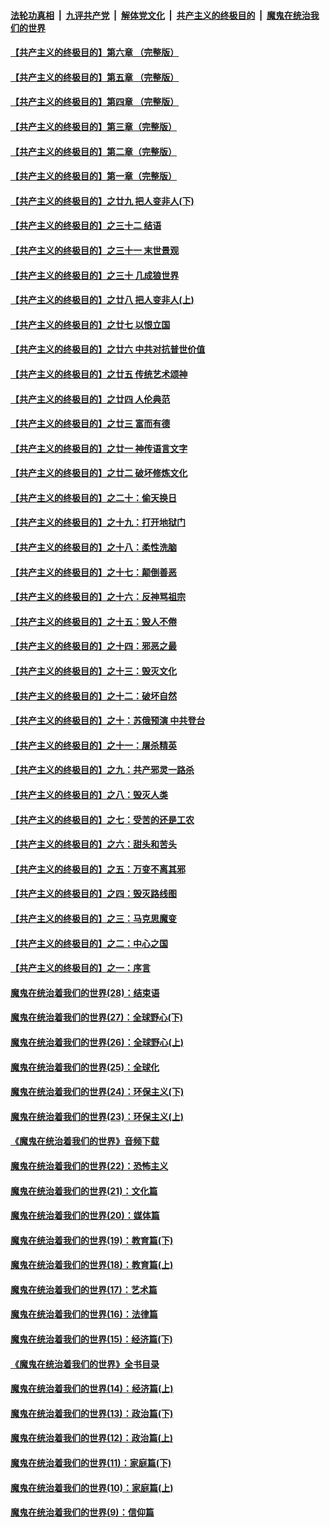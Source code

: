 ####  [法轮功真相](../../../../basic/blob/master/README.md?t=05270931) &nbsp;|&nbsp; [九评共产党](../../../../9ping.md/blob/master/README.md?t=05270931) &nbsp;|&nbsp; [解体党文化](../../../../jtdwh.md/blob/master/README.md?t=05270931)  &nbsp;|&nbsp; [共产主义的终极目的](../../../../gczydzjmd.md/blob/master/README.md?t=05270931) &nbsp;|&nbsp; [魔鬼在统治我们的世界](../../../../mgztzwmdsj.md/blob/master/README.md?t=05270931) 

#### [【共产主义的终极目的】第六章 （完整版）](../pages/nsc422/n11428913.md?t=05270931) 

#### [【共产主义的终极目的】第五章 （完整版）](../pages/nsc422/n11428912.md?t=05270931) 

#### [【共产主义的终极目的】第四章 （完整版）](../pages/nsc422/n11428907.md?t=05270931) 

#### [【共产主义的终极目的】第三章（完整版）](../pages/nsc422/n11428848.md?t=05270931) 

#### [【共产主义的终极目的】第二章（完整版）](../pages/nsc422/n11428831.md?t=05270931) 

#### [【共产主义的终极目的】第一章（完整版）](../pages/nsc422/n11417651.md?t=05270931) 

#### [【共产主义的终极目的】之廿九 把人变非人(下)](../pages/nsc422/n11344140.md?t=05270931) 

#### [【共产主义的终极目的】之三十二 结语](../pages/nsc422/n11360535.md?t=05270931) 

#### [【共产主义的终极目的】之三十一 末世景观](../pages/nsc422/n11351129.md?t=05270931) 

#### [【共产主义的终极目的】之三十 几成狼世界](../pages/nsc422/n11348280.md?t=05270931) 

#### [【共产主义的终极目的】之廿八 把人变非人(上)](../pages/nsc422/n11340492.md?t=05270931) 

#### [【共产主义的终极目的】之廿七 以恨立国](../pages/nsc422/n11336944.md?t=05270931) 

#### [【共产主义的终极目的】之廿六 中共对抗普世价值](../pages/nsc422/n11324785.md?t=05270931) 

#### [【共产主义的终极目的】之廿五 传统艺术颂神](../pages/nsc422/n11296396.md?t=05270931) 

#### [【共产主义的终极目的】之廿四 人伦典范](../pages/nsc422/n11296397.md?t=05270931) 

#### [【共产主义的终极目的】之廿三 富而有德](../pages/nsc422/n11283598.md?t=05270931) 

#### [【共产主义的终极目的】之廿一 神传语言文字](../pages/nsc422/n11263265.md?t=05270931) 

#### [【共产主义的终极目的】之廿二 破坏修炼文化](../pages/nsc422/n11245728.md?t=05270931) 

#### [【共产主义的终极目的】之二十：偷天换日](../pages/nsc422/n11238846.md?t=05270931) 

#### [【共产主义的终极目的】之十九：打开地狱门](../pages/nsc422/n11206376.md?t=05270931) 

#### [【共产主义的终极目的】之十八：柔性洗脑](../pages/nsc422/n11199994.md?t=05270931) 

#### [【共产主义的终极目的】之十七：颠倒善恶](../pages/nsc422/n11179782.md?t=05270931) 

#### [【共产主义的终极目的】之十六：反神骂祖宗](../pages/nsc422/n11166798.md?t=05270931) 

#### [【共产主义的终极目的】之十五：毁人不倦](../pages/nsc422/n11166792.md?t=05270931) 

#### [【共产主义的终极目的】之十四：邪恶之最](../pages/nsc422/n11150249.md?t=05270931) 

#### [【共产主义的终极目的】之十三：毁灭文化](../pages/nsc422/n11135227.md?t=05270931) 

#### [【共产主义的终极目的】之十二：破坏自然](../pages/nsc422/n11135214.md?t=05270931) 

#### [【共产主义的终极目的】之十：苏俄预演 中共登台](../pages/nsc422/n11118424.md?t=05270931) 

#### [【共产主义的终极目的】之十一：屠杀精英](../pages/nsc422/n11118442.md?t=05270931) 

#### [【共产主义的终极目的】之九：共产邪灵一路杀](../pages/nsc422/n11114139.md?t=05270931) 

#### [【共产主义的终极目的】之八：毁灭人类](../pages/nsc422/n11108503.md?t=05270931) 

#### [【共产主义的终极目的】之七：受苦的还是工农](../pages/nsc422/n11101809.md?t=05270931) 

#### [【共产主义的终极目的】之六：甜头和苦头](../pages/nsc422/n11096971.md?t=05270931) 

#### [【共产主义的终极目的】之五：万变不离其邪](../pages/nsc422/n11091285.md?t=05270931) 

#### [【共产主义的终极目的】之四：毁灭路线图](../pages/nsc422/n11086284.md?t=05270931) 

#### [【共产主义的终极目的】之三：马克思魔变](../pages/nsc422/n11061941.md?t=05270931) 

#### [【共产主义的终极目的】之二：中心之国](../pages/nsc422/n11047728.md?t=05270931) 

#### [【共产主义的终极目的】之一：序言](../pages/nsc422/n11086077.md?t=05270931) 

#### [魔鬼在统治着我们的世界(28)：结束语](../pages/nsc422/n10936246.md?t=05270931) 

#### [魔鬼在统治着我们的世界(27)：全球野心(下)](../pages/nsc422/n10928319.md?t=05270931) 

#### [魔鬼在统治着我们的世界(26)：全球野心(上)](../pages/nsc422/n10900318.md?t=05270931) 

#### [魔鬼在统治着我们的世界(25)：全球化](../pages/nsc422/n10788205.md?t=05270931) 

#### [魔鬼在统治着我们的世界(24)：环保主义(下)](../pages/nsc422/n10695307.md?t=05270931) 

#### [魔鬼在统治着我们的世界(23)：环保主义(上)](../pages/nsc422/n10688613.md?t=05270931) 

#### [《魔鬼在统治着我们的世界》音频下载](../pages/nsc422/n10635553.md?t=05270931) 

#### [魔鬼在统治着我们的世界(22)：恐怖主义](../pages/nsc422/n10614727.md?t=05270931) 

#### [魔鬼在统治着我们的世界(21)：文化篇](../pages/nsc422/n10597706.md?t=05270931) 

#### [魔鬼在统治着我们的世界(20)：媒体篇](../pages/nsc422/n10586579.md?t=05270931) 

#### [魔鬼在统治着我们的世界(19)：教育篇(下)](../pages/nsc422/n10564808.md?t=05270931) 

#### [魔鬼在统治着我们的世界(18)：教育篇(上)](../pages/nsc422/n10526970.md?t=05270931) 

#### [魔鬼在统治着我们的世界(17)：艺术篇](../pages/nsc422/n10499093.md?t=05270931) 

#### [魔鬼在统治着我们的世界(16)：法律篇](../pages/nsc422/n10485969.md?t=05270931) 

#### [魔鬼在统治着我们的世界(15)：经济篇(下)](../pages/nsc422/n10469975.md?t=05270931) 

#### [《魔鬼在统治着我们的世界》全书目录](../pages/nsc422/n10464261.md?t=05270931) 

#### [魔鬼在统治着我们的世界(14)：经济篇(上)](../pages/nsc422/n10457370.md?t=05270931) 

#### [魔鬼在统治着我们的世界(13)：政治篇(下)](../pages/nsc422/n10448270.md?t=05270931) 

#### [魔鬼在统治着我们的世界(12)：政治篇(上)](../pages/nsc422/n10444576.md?t=05270931) 

#### [魔鬼在统治着我们的世界(11)：家庭篇(下)](../pages/nsc422/n10440961.md?t=05270931) 

#### [魔鬼在统治着我们的世界(10)：家庭篇(上)](../pages/nsc422/n10435448.md?t=05270931) 

#### [魔鬼在统治着我们的世界(9)：信仰篇](../pages/nsc422/n10432159.md?t=05270931) 

